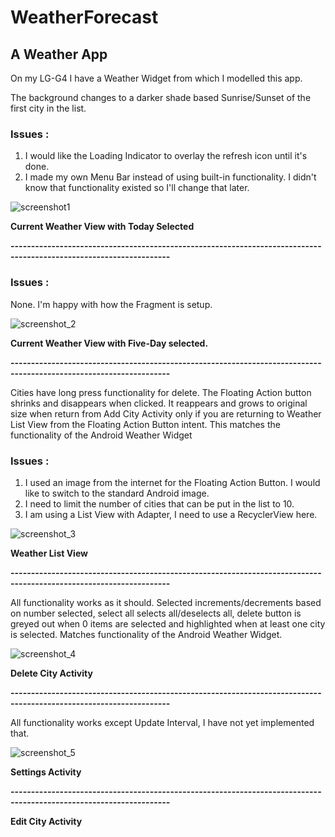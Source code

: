 # WeatherForecast
## A Weather App

On my LG-G4 I have a Weather Widget from which I modelled this app. 

The background changes to a darker shade based Sunrise/Sunset of the first
city in the list.

### Issues : 
1. I would like the Loading Indicator to overlay the refresh icon until it's done.
2. I made my own Menu Bar instead of using built-in functionality. I didn't know that functionality existed
   so I'll change that later.

![screenshot1](https://user-images.githubusercontent.com/5784029/37881891-dbcd4554-306b-11e8-9376-4c0d84478b10.png)

__Current Weather View with Today Selected__

**-------------------------------------------------------------------------------------------------------------------**

### Issues :
None. I'm happy with how the Fragment is setup.

![screenshot_2](https://user-images.githubusercontent.com/5784029/37882038-86a328f8-306d-11e8-8a8c-11d800e6afbe.png)

__Current Weather View with Five-Day selected.__

**-------------------------------------------------------------------------------------------------------------------**

Cities have long press functionality for delete.
The Floating Action button shrinks and disappears when clicked. It reappears and grows to original size when return
from Add City Activity only if you are returning to Weather List View from the Floating Action Button intent. This
matches the functionality of the Android Weather Widget

### Issues :
1. I used an image from the internet for the Floating Action Button. I would like to switch to the standard Android image.
2. I need to limit the number of cities that can be put in the list to 10.
3. I am using a List View with Adapter, I need to use a RecyclerView here.

![screenshot_3](https://user-images.githubusercontent.com/5784029/37882104-14e09db2-306e-11e8-99c5-da8cd09beca7.png)

__Weather List View__

**-------------------------------------------------------------------------------------------------------------------**

All functionality works as it should. Selected increments/decrements based on number selected,
select all selects all/deselects all, delete button is greyed out when 0 items are selected and
highlighted when at least one city is selected. Matches functionality of the Android Weather Widget.

![screenshot_4](https://user-images.githubusercontent.com/5784029/37882298-281e5002-3070-11e8-855e-8129d8c48f5a.png)

__Delete City Activity__

**-------------------------------------------------------------------------------------------------------------------**

All functionality works except Update Interval, I have not yet implemented that.

![screenshot_5](https://user-images.githubusercontent.com/5784029/37882424-39b9a52c-3071-11e8-9f5d-bb6d67f84d70.png)

__Settings Activity__

**-------------------------------------------------------------------------------------------------------------------**

__Edit City Activity__
